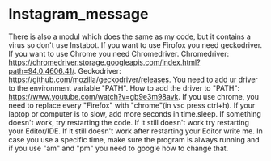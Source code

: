 # Instagram_message
There is also a modul which does the same as my code, but it contains a virus so don't use Instabot.
If you want to use Firofox you need geckodriver. If you want to use Chrome you need Chromedriver.
Chromedriver: https://chromedriver.storage.googleapis.com/index.html?path=94.0.4606.41/.
Geckodriver:  https://github.com/mozilla/geckodriver/releases.
You need to add ur driver to the environment variable "PATH".
How to add the driver to "PATH": https://www.youtube.com/watch?v=gb9e3m98avk.
If you use chrome, you need to replace every "Firefox" with "chrome"(in vsc press ctrl+h).
If your laptop or computer is to slow, add more seconds in time.sleep.
If something doesn't work, try restarting the code. If it still doesn't work try restarting your Editor/IDE.
If it still doesn't work after restarting your Editor write me.
In case you use a specific time, make sure the program is always running and if you use "am" and "pm" you need to google how to change that.
